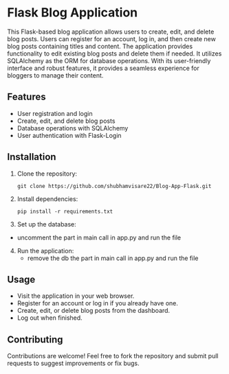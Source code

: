 # Flask Blog Application

This Flask-based blog application allows users to create, edit, and delete blog posts. Users can register for an account, log in, and then create new blog posts containing titles and content. The application provides functionality to edit existing blog posts and delete them if needed. It utilizes SQLAlchemy as the ORM for database operations. With its user-friendly interface and robust features, it provides a seamless experience for bloggers to manage their content.

## Features

- User registration and login
- Create, edit, and delete blog posts
- Database operations with SQLAlchemy
- User authentication with Flask-Login

## Installation

1. Clone the repository:
   ```
   git clone https://github.com/shubhamvisare22/Blog-App-Flask.git
   ```

2. Install dependencies:
   ```
   pip install -r requirements.txt
   ```

3. Set up the database:
- uncomment the part in main call in app.py and run the file 

4. Run the application:
   - remove the db the part in main call in app.py and run the file 

## Usage

- Visit the application in your web browser.
- Register for an account or log in if you already have one.
- Create, edit, or delete blog posts from the dashboard.
- Log out when finished.

## Contributing

Contributions are welcome! Feel free to fork the repository and submit pull requests to suggest improvements or fix bugs.


